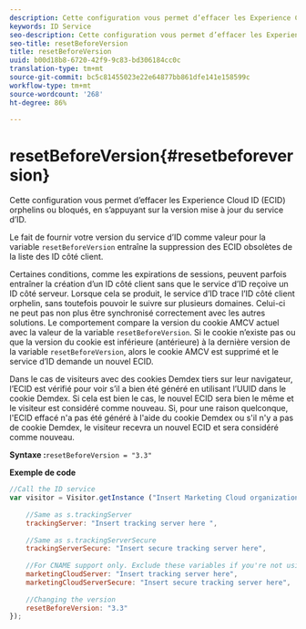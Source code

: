 ```yaml
---
description: Cette configuration vous permet d’effacer les Experience Cloud ID (ECID) orphelins ou bloqués, en s’appuyant sur la version mise à jour du service d’ID.
keywords: ID Service
seo-description: Cette configuration vous permet d’effacer les Experience Cloud ID (ECID) orphelins ou bloqués, en s’appuyant sur la version mise à jour du service d’ID.
seo-title: resetBeforeVersion
title: resetBeforeVersion
uuid: b00d18b8-6720-42f9-9c83-bd306184cc0c
translation-type: tm+mt
source-git-commit: bc5c81455023e22e64877bb861dfe141e158599c
workflow-type: tm+mt
source-wordcount: '268'
ht-degree: 86%

---
```



# resetBeforeVersion{#resetbeforeversion}

Cette configuration vous permet d’effacer les Experience Cloud ID (ECID) orphelins ou bloqués, en s’appuyant sur la version mise à jour du service d’ID.

Le fait de fournir votre version du service d’ID comme valeur pour la variable `resetBeforeVersion` entraîne la suppression des ECID obsolètes de la liste des ID côté client.

Certaines conditions, comme les expirations de sessions, peuvent parfois entraîner la création d’un ID côté client sans que le service d’ID reçoive un ID côté serveur. Lorsque cela se produit, le service d’ID trace l’ID côté client orphelin, sans toutefois pouvoir le suivre sur plusieurs domaines. Celui-ci ne peut pas non plus être synchronisé correctement avec les autres solutions. Le comportement compare la version du cookie AMCV actuel avec la valeur de la variable `resetBeforeVersion`. Si le cookie n’existe pas ou que la version du cookie est inférieure (antérieure) à la dernière version de la variable `resetBeforeVersion`, alors le cookie AMCV est supprimé et le service d’ID demande un nouvel ECID.

Dans le cas de visiteurs avec des cookies Demdex tiers sur leur navigateur, l’ECID est vérifié pour voir s’il a bien été généré en utilisant l’UUID dans le cookie Demdex. Si cela est bien le cas, le nouvel ECID sera bien le même et le visiteur est considéré comme nouveau. Si, pour une raison quelconque, l&#39;ECID effacé n&#39;a pas été généré à l&#39;aide du cookie Demdex ou s&#39;il n&#39;y a pas de cookie Demdex, le visiteur recevra un nouvel ECID et sera considéré comme nouveau.

**Syntaxe :**`resetBeforeVersion = "3.3"`

**Exemple de code**

```js
//Call the ID service 
var visitor = Visitor.getInstance ("Insert Marketing Cloud organization ID here", { 
  
    //Same as s.trackingServer 
    trackingServer: "Insert tracking server here ", 
  
    //Same as s.trackingServerSecure 
    trackingServerSecure: "Insert secure tracking server here", 
  
    //For CNAME support only. Exclude these variables if you're not using CNAME 
    marketingCloudServer: "Insert tracking server here", 
    marketingCloudServerSecure: "Insert secure tracking server here", 
  
    //Changing the version 
    resetBeforeVersion: "3.3" 
});
```

